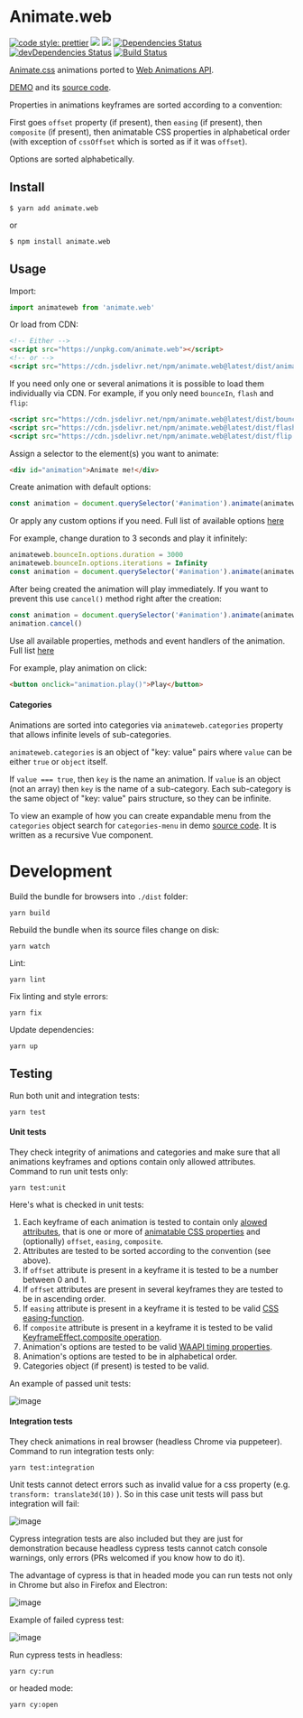 # Animate.web

[![code style: prettier](https://img.shields.io/badge/code_style-prettier-ff69b4.svg?style=flat-square)](https://github.com/prettier/prettier)
[![](https://img.shields.io/npm/v/animate.web.svg)](https://www.npmjs.com/package/animate.web)
[![](https://img.shields.io/bundlephobia/minzip/animate.web.svg)](https://bundlephobia.com/result?p=animate.web)
[![Dependencies Status](https://david-dm.org/webanimate/animate.web.svg?theme=shields.io)](https://david-dm.org/webanimate/animate.web)
[![devDependencies Status](https://david-dm.org/webanimate/animate.web/dev-status.svg?theme=shields.io)](https://david-dm.org/webanimate/animate.web?type=dev)
[![Build Status](https://travis-ci.org/webanimate/animate.web.svg?branch=master)](https://travis-ci.org/webanimate/animate.web)

[Animate.css](https://github.com/daneden/animate.css) animations ported to [Web Animations API](https://developer.mozilla.org/en-US/docs/Web/API/Web_Animations_API).

[DEMO](https://webanimate.github.io/animate.web/) and its [source code](https://github.com/webanimate/animate.web/blob/master/index.html).

Properties in animations keyframes are sorted according to a convention:

First goes `offset` property (if present), then `easing` (if present), then `composite` (if present), then animatable CSS properties in alphabetical order (with exception of `cssOffset` which is sorted as if it was `offset`).

Options are sorted alphabetically.

## Install

```
$ yarn add animate.web
```

or

```
$ npm install animate.web
```

## Usage

Import:

```javascript
import animateweb from 'animate.web'
```

Or load from CDN:

```html
<!-- Either -->
<script src="https://unpkg.com/animate.web"></script>
<!-- or -->
<script src="https://cdn.jsdelivr.net/npm/animate.web@latest/dist/animate.web.js"></script>
```

If you need only one or several animations it is possible to load them individually via CDN. For example, if you only need `bounceIn`, `flash` and `flip`:

```html
<script src="https://cdn.jsdelivr.net/npm/animate.web@latest/dist/bounceIn.js"></script>
<script src="https://cdn.jsdelivr.net/npm/animate.web@latest/dist/flash.js"></script>
<script src="https://cdn.jsdelivr.net/npm/animate.web@latest/dist/flip.js"></script>
```

Assign a selector to the element(s) you want to animate:

```html
<div id="animation">Animate me!</div>
```

Create animation with default options:

```javascript
const animation = document.querySelector('#animation').animate(animateweb.bounceIn.keyframes, animateweb.bounceIn.options)
```

Or apply any custom options if you need. Full list of available options [here](https://developer.mozilla.org/en-US/docs/Web/API/Element/animate)

For example, change duration to 3 seconds and play it infinitely:

```javascript
animateweb.bounceIn.options.duration = 3000
animateweb.bounceIn.options.iterations = Infinity
const animation = document.querySelector('#animation').animate(animateweb.bounceIn.keyframes, animateweb.bounceIn.options)
```

After being created the animation will play immediately. If you want to prevent this use `cancel()` method right after the creation:

```javascript
const animation = document.querySelector('#animation').animate(animateweb.bounceIn.keyframes, animateweb.bounceIn.options)
animation.cancel()
```

Use all available properties, methods and event handlers of the animation. Full list [here](https://developer.mozilla.org/en-US/docs/Web/API/Animation)

For example, play animation on click:

```html
<button onclick="animation.play()">Play</button>
```

#### Categories

Animations are sorted into categories via `animateweb.categories` property that allows infinite levels of sub-categories.

`animateweb.categories` is an object of "key: value" pairs where `value` can be either `true` or `object` itself.

If `value === true`, then `key` is the name an animation. If `value` is an object (not an array) then `key` is the name of a sub-category. Each sub-category is the same object of "key: value" pairs structure, so they can be infinite.

To view an example of how you can create expandable menu from the `categories` object search for `categories-menu` in demo [source code](https://github.com/webanimate/animate.web/blob/master/index.html). It is written as a recursive Vue component.

# Development

Build the bundle for browsers into `./dist` folder:

```shell script
yarn build
```

Rebuild the bundle when its source files change on disk:

```shell script
yarn watch
```

Lint:

```shell script
yarn lint
```

Fix linting and style errors:

```shell script
yarn fix
```

Update dependencies:

```shell script
yarn up
```

## Testing

Run both unit and integration tests:

```shell script
yarn test
```

#### Unit tests

They check integrity of animations and categories and make sure that all animations keyframes and options contain only allowed attributes. Command to run unit tests only:

```shell script
yarn test:unit
```

Here's what is checked in unit tests:

1. Each keyframe of each animation is tested to contain only [alowed attributes](https://developer.mozilla.org/en-US/docs/Web/API/Web_Animations_API/Keyframe_Formats), that is one or more of [animatable CSS properties](https://www.npmjs.com/package/animatable-properties) and (optionally) `offset`, `easing`, `composite`.
1. Attributes are tested to be sorted according to the convention (see above).
1. If `offset` attribute is present in a keyframe it is tested to be a number between 0 and 1.
1. If `offset` attributes are present in several keyframes they are tested to be in ascending order.
1. If `easing` attribute is present in a keyframe it is tested to be valid [CSS easing-function](https://developer.mozilla.org/en-US/docs/Web/CSS/easing-function).
1. If `composite` attribute is present in a keyframe it is tested to be valid [KeyframeEffect.composite operation](https://developer.mozilla.org/en-US/docs/Web/API/KeyframeEffect/composite).
1. Animation's options are tested to be valid [WAAPI timing properties](https://www.npmjs.com/package/waapi-timing-properties).
1. Animation's options are tested to be in alphabetical order.
1. Categories object (if present) is tested to be valid.

An example of passed unit tests:

![image](https://user-images.githubusercontent.com/60752454/76498866-63054700-6446-11ea-8e68-c139bb0e7134.png)

#### Integration tests

They check animations in real browser (headless Chrome via puppeteer). Command to run integration tests only:

```shell script
yarn test:integration
```

Unit tests cannot detect errors such as invalid value for a css property (e.g. `transform: translate3d(10)` ). So in this case unit tests will pass but integration will fail:

![image](https://user-images.githubusercontent.com/60752454/77236870-329e7500-6bcb-11ea-84f6-40ce1310a6b7.png)

Cypress integration tests are also included but they are just for demonstration because headless cypress tests cannot catch console warnings, only errors (PRs welcomed if you know how to do it).

The advantage of cypress is that in headed mode you can run tests not only in Chrome but also in Firefox and Electron:

![image](https://user-images.githubusercontent.com/60752454/77237143-413a5b80-6bce-11ea-98f5-df4fa8f941cc.png)

Example of failed cypress test:

![image](https://user-images.githubusercontent.com/60752454/77237278-49df6180-6bcf-11ea-9f28-9fee4de7001a.png)

Run cypress tests in headless:

```shell script
yarn cy:run
```

or headed mode:

```shell script
yarn cy:open
```
